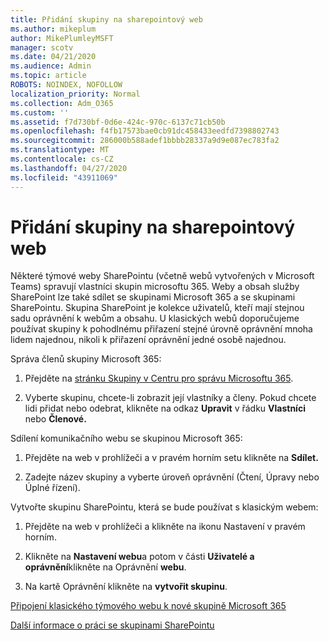 ```yaml
---
title: Přidání skupiny na sharepointový web
ms.author: mikeplum
author: MikePlumleyMSFT
manager: scotv
ms.date: 04/21/2020
ms.audience: Admin
ms.topic: article
ROBOTS: NOINDEX, NOFOLLOW
localization_priority: Normal
ms.collection: Adm_O365
ms.custom: ''
ms.assetid: f7d730bf-0d6e-424c-970c-6137c71cb50b
ms.openlocfilehash: f4fb17573bae0cb91dc458433eedfd7398802743
ms.sourcegitcommit: 286000b588adef1bbbb28337a9d9e087ec783fa2
ms.translationtype: MT
ms.contentlocale: cs-CZ
ms.lasthandoff: 04/27/2020
ms.locfileid: "43911069"
---
```

# <a name="add-a-group-to-a-sharepoint-site"></a>Přidání skupiny na sharepointový web

Některé týmové weby SharePointu (včetně webů vytvořených v Microsoft Teams) spravují vlastníci skupin microsoftu 365. Weby a obsah služby SharePoint lze také sdílet se skupinami Microsoft 365 a se skupinami SharePointu. Skupina SharePoint je kolekce uživatelů, kteří mají stejnou sadu oprávnění k webům a obsahu. U klasických webů doporučujeme používat skupiny k pohodlnému přiřazení stejné úrovně oprávnění mnoha lidem najednou, nikoli k přiřazení oprávnění jedné osobě najednou.
  
Správa členů skupiny Microsoft 365:
  
1. Přejděte na [stránku Skupiny v Centru pro správu Microsoftu 365](https://portal.office.com/adminportal/home#/groups).
    
2. Vyberte skupinu, chcete-li zobrazit její vlastníky a členy. Pokud chcete lidi přidat nebo odebrat, klikněte na odkaz **Upravit** v řádku **Vlastníci** nebo **Členové.** 
    
Sdílení komunikačního webu se skupinou Microsoft 365:
  
1. Přejděte na web v prohlížeči a v pravém horním setu klikněte na **Sdílet.** 
    
2. Zadejte název skupiny a vyberte úroveň oprávnění (Čtení, Úpravy nebo Úplné řízení).
    
Vytvořte skupinu SharePointu, která se bude používat s klasickým webem:
  
1. Přejděte na web v prohlížeči a klikněte na ikonu Nastavení v pravém horním.
    
2. Klikněte na **Nastavení webu**a potom v části **Uživatelé a oprávnění**klikněte na Oprávnění **webu**.
    
3. Na kartě Oprávnění klikněte na **vytvořit skupinu**.
    
[Připojení klasického týmového webu k nové skupině Microsoft 365](https://go.microsoft.com/fwlink/?linkid=2008654)
  
[Další informace o práci se skupinami SharePointu](https://go.microsoft.com/fwlink/?linkid=874658)
  

